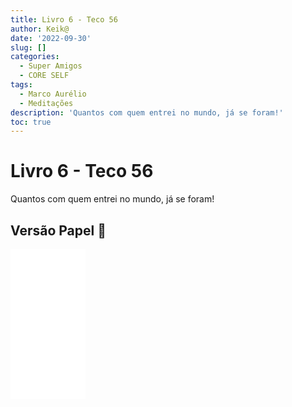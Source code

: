 ```yaml
---
title: Livro 6 - Teco 56
author: Keik@
date: '2022-09-30'
slug: []
categories:
  - Super Amigos
  - CORE SELF
tags:
  - Marco Aurélio
  - Meditações
description: 'Quantos com quem entrei no mundo, já se foram!'
toc: true
---
```


# Livro 6 - Teco 56

Quantos com quem entrei no mundo, já se foram!


## Versão Papel :book:
<iframe style="width:120px;height:240px;" marginwidth="0" marginheight="0" scrolling="no" frameborder="0" src="//ws-na.amazon-adsystem.com/widgets/q?ServiceVersion=20070822&OneJS=1&Operation=GetAdHtml&MarketPlace=BR&source=ss&ref=as_ss_li_til&ad_type=product_link&tracking_id=mundodekeika-20&language=pt_BR&marketplace=amazon&region=BR&placement=B092FVY4BB&asins=B092FVY4BB&linkId=37c5ec14221f61f811029aa88b520891&show_border=true&link_opens_in_new_window=true"></iframe>
